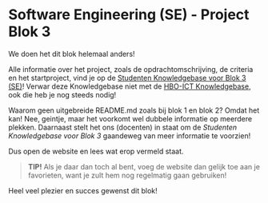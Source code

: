 # Software Engineering (SE) - Project Blok 3
We doen het dit blok helemaal anders! 

Alle informatie over het project, zoals de opdrachtomschrijving, de criteria en het startproject, vind je op de [Studenten Knowledgebase voor Blok 3 (SE)](https://kb-se-b3.hbo-ict.cloud/)! Verwar deze Knowledgebase niet met de [HBO-ICT Knowledgebase](https://knowledgebase.hbo-ict-hva.nl/), ook die heb je nog steeds nodig! 

Waarom geen uitgebreide README.md zoals bij blok 1 en blok 2? Omdat het kan! Nee, geintje, maar het voorkomt wel dubbele informatie op meerdere plekken. Daarnaast stelt het ons (docenten) in staat om de _Studenten Knowledgebase voor Blok 3_ gaandeweg van meer informatie te voorzien!

Dus open de website en lees wat erop vermeld staat. 

> **TIP!** Als je daar dan toch al bent, voeg de website dan gelijk toe aan je favorieten, want je zult hem nog regelmatig gaan gebruiken!

Heel veel plezier en succes gewenst dit blok!
